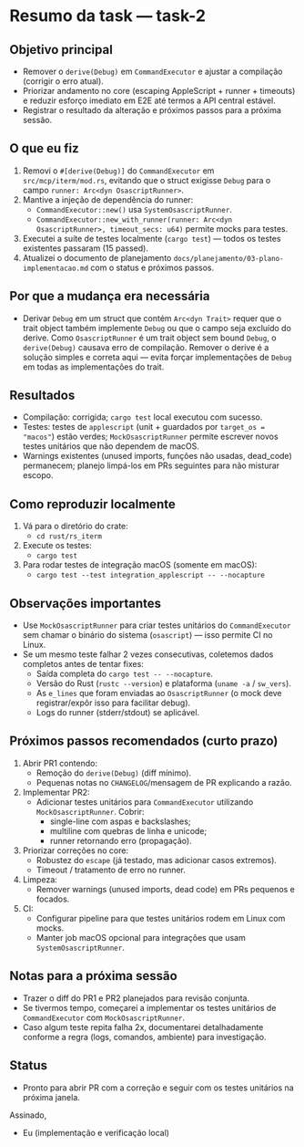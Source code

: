 # Resumo da task — task-2

Objetivo principal
-----------------
- Remover o `derive(Debug)` em `CommandExecutor` e ajustar a compilação (corrigir o erro atual).
- Priorizar andamento no core (escaping AppleScript + runner + timeouts) e reduzir esforço imediato em E2E até termos a API central estável.
- Registrar o resultado da alteração e próximos passos para a próxima sessão.

O que eu fiz
------------
1. Removi o `#[derive(Debug)]` do `CommandExecutor` em `src/mcp/iterm/mod.rs`, evitando que o struct exigisse `Debug` para o campo `runner: Arc<dyn OsascriptRunner>`.
2. Mantive a injeção de dependência do runner:
   - `CommandExecutor::new()` usa `SystemOsascriptRunner`.
   - `CommandExecutor::new_with_runner(runner: Arc<dyn OsascriptRunner>, timeout_secs: u64)` permite mocks para testes.
3. Executei a suíte de testes localmente (`cargo test`) — todos os testes existentes passaram (15 passed).
4. Atualizei o documento de planejamento `docs/planejamento/03-plano-implementacao.md` com o status e próximos passos.

Por que a mudança era necessária
-------------------------------
- Derivar `Debug` em um struct que contém `Arc<dyn Trait>` requer que o trait object também implemente `Debug` ou que o campo seja excluído do derive. Como `OsascriptRunner` é um trait object sem bound `Debug`, o `derive(Debug)` causava erro de compilação. Remover o derive é a solução simples e correta aqui — evita forçar implementações de `Debug` em todas as implementações do trait.

Resultados
----------
- Compilação: corrigida; `cargo test` local executou com sucesso.
- Testes: testes de `applescript` (unit + guardados por `target_os = "macos"`) estão verdes; `MockOsascriptRunner` permite escrever novos testes unitários que não dependem de macOS.
- Warnings existentes (unused imports, funções não usadas, dead_code) permanecem; planejo limpá-los em PRs seguintes para não misturar escopo.

Como reproduzir localmente
-------------------------
1. Vá para o diretório do crate:
   - `cd rust/rs_iterm`
2. Execute os testes:
   - `cargo test`
3. Para rodar testes de integração macOS (somente em macOS):
   - `cargo test --test integration_applescript -- --nocapture`

Observações importantes
----------------------
- Use `MockOsascriptRunner` para criar testes unitários do `CommandExecutor` sem chamar o binário do sistema (`osascript`) — isso permite CI no Linux.
- Se um mesmo teste falhar 2 vezes consecutivas, coletemos dados completos antes de tentar fixes:
  - Saída completa do `cargo test -- --nocapture`.
  - Versão do Rust (`rustc --version`) e plataforma (`uname -a` / `sw_vers`).
  - As `e_lines` que foram enviadas ao `OsascriptRunner` (o mock deve registrar/expôr isso para facilitar debug).
  - Logs do runner (stderr/stdout) se aplicável.

Próximos passos recomendados (curto prazo)
-----------------------------------------
1. Abrir PR1 contendo:
   - Remoção do `derive(Debug)` (diff mínimo).
   - Pequenas notas no `CHANGELOG`/mensagem de PR explicando a razão.
2. Implementar PR2:
   - Adicionar testes unitários para `CommandExecutor` utilizando `MockOsascriptRunner`. Cobrir:
     - single-line com aspas e backslashes;
     - multiline com quebras de linha e unicode;
     - runner retornando erro (propagação).
3. Priorizar correções no core:
   - Robustez do `escape` (já testado, mas adicionar casos extremos).
   - Timeout / tratamento de erro no runner.
4. Limpeza:
   - Remover warnings (unused imports, dead code) em PRs pequenos e focados.
5. CI:
   - Configurar pipeline para que testes unitários rodem em Linux com mocks.
   - Manter job macOS opcional para integrações que usam `SystemOsascriptRunner`.

Notas para a próxima sessão
---------------------------
- Trazer o diff do PR1 e PR2 planejados para revisão conjunta.
- Se tivermos tempo, começarei a implementar os testes unitários de `CommandExecutor` com `MockOsascriptRunner`.
- Caso algum teste repita falha 2x, documentarei detalhadamente conforme a regra (logs, comandos, ambiente) para investigação.

Status
------
- Pronto para abrir PR com a correção e seguir com os testes unitários na próxima janela.

Assinado,
- Eu (implementação e verificação local)